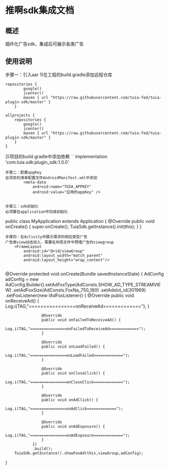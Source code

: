 # 推啊sdk集成文档
## 概述
插件化广告sdk，集成后可展示各类广告

## 使用说明
步骤一：引入aar
1)在工程的build.gradle添加远程仓库
```
repositories {
        google()
        jcenter()
        maven { url "https://raw.githubusercontent.com/tuia-fed/tuia-plugin-sdk/master" }
    }
```
```
allprojects {
    repositories {
        google()
        jcenter()
        maven { url "https://raw.githubusercontent.com/tuia-fed/tuia-plugin-sdk/master" }
    }
}
```

2)项目的build.gradle中添加依赖
``
implementation 'com.tuia.sdk:plugin_sdk:1.0.0'
```
步骤二：配置appKey
在项目的清单配置文件AndroidManifest.xml中添加
        <meta-data
            android:name="TUIA_APPKEY"
            android:value="应用的appKey" />


步骤三：sdk初始化
必须要在application中完成初始化
```
public class MyApplication extends Application {
    @Override
    public void onCreate() {
        super.onCreate();
        TuiaSdk.getInstance().init(this);
    }
}
```
步骤四：在Activity中展示需求的相应类型广告
广告类view动态加入，需要在布局文件中预埋广告的viewgroup
    <FrameLayout
        android:id="@+id/viewGroup"
        android:layout_width="match_parent"
        android:layout_height="wrap_content"/>


```
   @Override
   protected void onCreate(Bundle savedInstanceState) {
      AdConfig adConfig = new AdConfig.Builder().setAdFoxType(AdConsts.SHOW_AD_TYPE_STREAMVIEW)
                .setAdFoxSize(AdConsts.FoxNa_750_180)
                .setAdslot_id(301969)
                .setFoxListener(new IAdFoxListener() {
                    @Override
                    public void onReceiveAd() {
                        Log.i(TAG,"================onReceiveAd=============");
                    }

                    @Override
                    public void onFailedToReceiveAd() {
                        Log.i(TAG,"================onFailedToReceiveAd=============");
                    }

                    @Override
                    public void onLoadFailed() {
                        Log.i(TAG,"================onLoadFailed=============");
                    }

                    @Override
                    public void onCloseClick() {
                        Log.i(TAG,"================onCloseClick=============");
                    }

                    @Override
                    public void onAdClick() {
                        Log.i(TAG,"================onAdClick=============");
                    }

                    @Override
                    public void onAdExposure() {
                        Log.i(TAG,"================onAdExposure=============");
                    }
                })
                .build();
        TuiaSdk.getInstance().showFoxAd(this,viewGroup,adConfig);
   }
   
```








